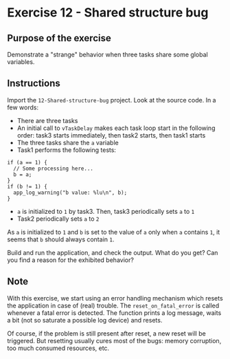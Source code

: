 # Exercise 12 - Shared structure bug

## Purpose of the exercise

Demonstrate a "strange" behavior when three tasks share some global variables.

## Instructions

Import the `12-Shared-structure-bug` project. Look at the source code. In a few words:
* There are three tasks
* An initial call to `vTaskDelay` makes each task loop start in the following order: task3 starts immediately, then task2 starts, then task1 starts
* The three tasks share the `a` variable
* Task1 performs the following tests:

```
if (a == 1) {
  // Some processing here...
  b = a;
}
if (b != 1) {
  app_log_warning("b value: %lu\n", b);
}
```

* `a` is initialized to `1` by task3. Then, task3 periodically sets `a` to `1`
* Task2 periodically sets `a` to `2`

As `a` is initialized to `1` and `b` is set to the value of `a` only when `a` contains `1`, it seems that `b` should always contain `1`.

Build and run the application, and check the output. What do you get? Can you find a reason for the exhibited behavior?

## Note

With this exercise, we start using an error handling mechanism which resets the application in case of (real) trouble. The `reset_on_fatal_error` is called whenever a fatal error is detected. The function prints a log message, waits a bit (not so saturate a possible log device) and resets.

Of course, if the problem is still present after reset, a new reset will be triggered. But resetting usually cures most of the bugs: memory corruption, too much consumed resources, etc.


